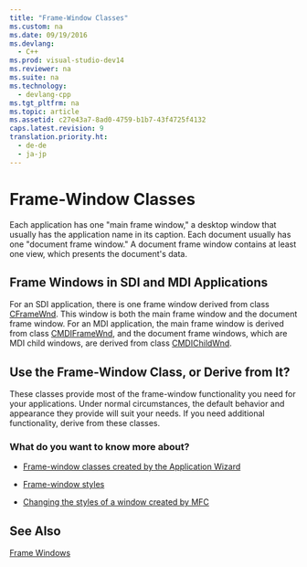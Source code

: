 ```yaml
---
title: "Frame-Window Classes"
ms.custom: na
ms.date: 09/19/2016
ms.devlang: 
  - C++
ms.prod: visual-studio-dev14
ms.reviewer: na
ms.suite: na
ms.technology: 
  - devlang-cpp
ms.tgt_pltfrm: na
ms.topic: article
ms.assetid: c27e43a7-8ad0-4759-b1b7-43f4725f4132
caps.latest.revision: 9
translation.priority.ht: 
  - de-de
  - ja-jp
---
```

# Frame-Window Classes
Each application has one "main frame window," a desktop window that usually has the application name in its caption. Each document usually has one "document frame window." A document frame window contains at least one view, which presents the document's data.  
  
## Frame Windows in SDI and MDI Applications  
 For an SDI application, there is one frame window derived from class [CFrameWnd](../vs140/CFrameWnd-Class.md). This window is both the main frame window and the document frame window. For an MDI application, the main frame window is derived from class [CMDIFrameWnd](../vs140/CMDIFrameWnd-Class.md), and the document frame windows, which are MDI child windows, are derived from class [CMDIChildWnd](../vs140/CMDIChildWnd-Class.md).  
  
## Use the Frame-Window Class, or Derive from It?  
 These classes provide most of the frame-window functionality you need for your applications. Under normal circumstances, the default behavior and appearance they provide will suit your needs. If you need additional functionality, derive from these classes.  
  
### What do you want to know more about?  
  
-   [Frame-window classes created by the Application Wizard](../vs140/Frame-Window-Classes-Created-by-the-Application-Wizard.md)  
  
-   [Frame-window styles](../vs140/Frame-Window-Styles--C---.md)  
  
-   [Changing the styles of a window created by MFC](../vs140/Changing-the-Styles-of-a-Window-Created-by-MFC.md)  
  
## See Also  
 [Frame Windows](../vs140/Frame-Windows.md)